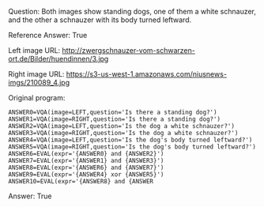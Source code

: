 Question: Both images show standing dogs, one of them a white schnauzer, and the other a schnauzer with its body turned leftward.

Reference Answer: True

Left image URL: http://zwergschnauzer-vom-schwarzen-ort.de/Bilder/huendinnen/3.jpg

Right image URL: https://s3-us-west-1.amazonaws.com/niusnews-imgs/210089_4.jpg

Original program:

```
ANSWER0=VQA(image=LEFT,question='Is there a standing dog?')
ANSWER1=VQA(image=RIGHT,question='Is there a standing dog?')
ANSWER2=VQA(image=LEFT,question='Is the dog a white schnauzer?')
ANSWER3=VQA(image=RIGHT,question='Is the dog a white schnauzer?')
ANSWER4=VQA(image=LEFT,question='Is the dog's body turned leftward?')
ANSWER5=VQA(image=RIGHT,question='Is the dog's body turned leftward?')
ANSWER6=EVAL(expr='{ANSWER0} and {ANSWER2}')
ANSWER7=EVAL(expr='{ANSWER1} and {ANSWER3}')
ANSWER8=EVAL(expr='{ANSWER6} and {ANSWER7}')
ANSWER9=EVAL(expr='{ANSWER4} xor {ANSWER5}')
ANSWER10=EVAL(expr='{ANSWER8} and {ANSWER
```
Answer: True

